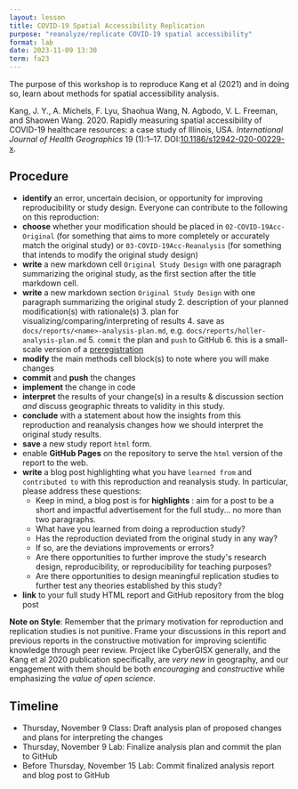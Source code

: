 ```yaml
---
layout: lesson
title: COVID-19 Spatial Accessibility Replication
purpose: "reanalyze/replicate COVID-19 spatial accessibility"
format: lab
date: 2023-11-09 13:30
term: fa23
---
```


The purpose of this workshop is to reproduce Kang et al (2021) and in doing so, learn about methods for spatial accessibility analysis.

Kang, J. Y., A. Michels, F. Lyu, Shaohua Wang, N. Agbodo, V. L. Freeman, and Shaowen Wang. 2020. Rapidly measuring spatial accessibility of COVID-19 healthcare resources: a case study of Illinois, USA. *International Journal of Health Geographics* 19 (1):1–17. DOI:[10.1186/s12942-020-00229-x](https://ij-healthgeographics.biomedcentral.com/articles/10.1186/s12942-020-00229-x).

## Procedure

- **identify** an error, uncertain decision, or opportunity for improving reproducibility or study design. Everyone can contribute to the following on this reproduction:
- **choose** whether your modification should be placed in `02-COVID-19Acc-Original` (for something that aims to more completely or accurately match the original study) or `03-COVID-19Acc-Reanalysis` (for something that intends to modify the original study design)
- **write** a new markdown cell `Original Study Design` with one paragraph summarizing the original study, as the first section after the title markdown cell.
- **write** a new markdown section `Original Study Design` with one paragraph summarizing the original study
  2. description of your planned modification(s) with rationale(s)
  3. plan for visualizing/comparing/interpreting of results
  4. save as `docs/reports/<name>-analysis-plan.md`, e.g. `docs/reports/holler-analysis-plan.md`
  5. `commit` the plan and `push` to GitHub
  6. this is a small-scale version of a [preregistration](https://www.cos.io/initiatives/prereg)
- **modify** the main methods cell block(s) to note where you will make changes
- **commit** and **push** the changes
- **implement** the change in code
- **interpret** the results of your change(s) in a results & discussion section *and* discuss geographic threats to validity in this study. 
- **conclude** with a statement about how the insights from this reproduction and reanalysis changes how we should interpret the original study results.
- **save** a new study report `html` form. 
- enable **GitHub Pages** on the repository to serve the `html` version of the report to the web.
- **write** a blog post highlighting what you have `learned from` and `contributed to` with this reproduction and reanalysis study. In particular, please address these questions:
  - Keep in mind, a blog post is for **highlights** : aim for a post to be a short and impactful advertisement for the full study... no more than two paragraphs.
  - What have you learned from doing a reproduction study?
  - Has the reproduction deviated from the original study in any way?
  - If so, are the deviations improvements or errors?
  - Are there opportunities to further improve the study's research design, reproducibility, or reproducibility for teaching purposes?
  - Are there opportunities to design meaningful replication studies to further test any theories established by this study?
- **link** to your full study HTML report and GitHub repository from the blog post   

**Note on Style**: Remember that the primary motivation for reproduction and replication studies is not punitive. Frame your discussions in this report and previous reports in the constructive motivation for improving scientific knowledge through peer review. Project like CyberGISX generally, and the Kang et al 2020 publication specifically, are *very new* in geography, and our engagement with them should be both *encouraging* and *constructive* while emphasizing the *value of open science*.

## Timeline

- Thursday, November 9 Class: Draft analysis plan of proposed changes and plans for interpreting the changes
- Thursday, November 9 Lab: Finalize analysis plan and commit the plan to GitHub
- Before Thursday, November 15 Lab: Commit finalized analysis report and blog post to GitHub